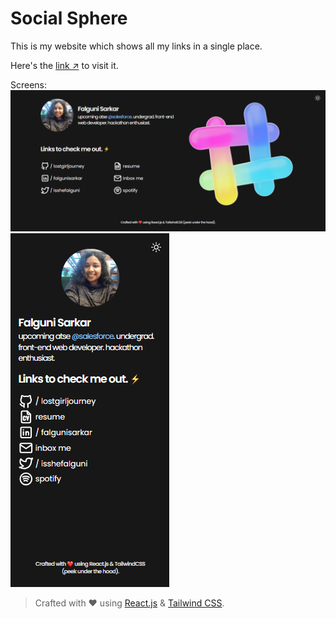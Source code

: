 # Social Sphere

This is my website which shows all my links in a single place.

Here's the [link ↗](https://mysocialsphere.vercel.app/) to visit it.

Screens:
![image](/public/assets/desktop.png)
![image](/public/assets/mob.png)

> Crafted with ❤ using [React.js](https://react.dev/) & [Tailwind CSS](https://tailwindcss.com/).
